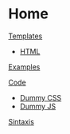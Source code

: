 # Home

[Templates]()

  * [HTML](info/dummy.html)

[Examples](info/ejemplos.md)

[Code]()

  * [Dummy CSS](info/dummy.css)
  * [Dummy JS](info/dummy.js)

[Sintaxis](markdown.md)